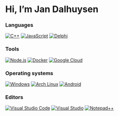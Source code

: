 # Hi, I’m Jan Dalhuysen

### Languages

[<img alt="C++" src="https://img.shields.io/badge/C%2B%2B-00599C?style=flat-square&logo=c%2B%2B&logoColor=white" />](https://en.wikipedia.org/wiki/C%2B%2B)
[<img alt="JavaScript" src="https://img.shields.io/badge/-JavaScript-F7DF1E?style=flat-square&logo=javascript&logoColor=white" />](https://en.wikipedia.org/wiki/JavaScript)
[<img alt="Delphi" src="https://img.shields.io/badge/-Delphi%2FPascal-ED1F35?style=flat-square&logo=embarcadero&logoColor=white" />](<https://en.wikipedia.org/wiki/Delphi_(software)>)

### Tools

[<img alt="Node.js" src="https://img.shields.io/badge/-Nodejs-43853d?style=flat-square&logo=Node.js&logoColor=white" />](https://nodejs.org/en)
[<img alt="Docker" src="https://img.shields.io/badge/-Docker-46a2f1?style=flat-square&logo=docker&logoColor=white" />](https://www.docker.com)
[<img alt="Google Cloud" src="https://img.shields.io/badge/Google_Cloud-4285F4?style=flat-square&logo=google-cloud&logoColor=white" />](https://cloud.google.com)

### Operating systems

[<img alt="Windows" src="https://img.shields.io/badge/Windows-0078D6?style=flat-square&logo=windows&logoColor=white" />](https://windows.com)
[<img alt="Arch Linux" src="https://img.shields.io/badge/-Arch%20Linux-1793D1?style=flat-square&logo=arch%20linux&logoColor=white" />](https://archlinux.org)
[<img alt="Android" src="https://img.shields.io/badge/Android-3DDC84?style=flat-square&logo=android&logoColor=white" />](https://android.com)

### Editors

[<img alt="Visual Studio Code" src="https://img.shields.io/badge/-VS%20Code-007ACC?style=flat-square&logo=visual%20studio%20code&logoColor=white" />](https://code.visualstudio.com)
[<img alt="Visual Studio" src="https://img.shields.io/badge/Visual_Studio-5C2D91?style=flat-square&logo=visual%20studio&logoColor=white" />](https://visualstudio.com)
[<img alt="Notepad++" src="https://img.shields.io/badge/Notepad++-90E59A.svg?style=flat-square&logo=notepad%2B%2B&logoColor=black" />](https://notepad-plus-plus.org)

<!---
[![Jan's Github stats](https://github-readme-stats.vercel.app/api?username=jandalhuysen&count_private=true&show_icons=true&theme=blue-green)](https://github.com/JanDalhuysen)
<br>
[![Top Languages](https://github-readme-stats.vercel.app/api/top-langs/?username=jandalhuysen&layout=compact&langs_count=8&theme=blue-green)](https://github.com/JanDalhuysen)
--->

<!---
jandalhuysen/jandalhuysen is a ✨ special ✨ repository because its `README.md` (this file) appears on your GitHub profile.
You can click the Preview link to take a look at your changes.
--->
